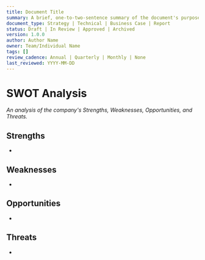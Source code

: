 ```yaml
---
title: Document Title
summary: A brief, one-to-two-sentence summary of the document's purpose and content.
document_type: Strategy | Technical | Business Case | Report
status: Draft | In Review | Approved | Archived
version: 1.0.0
author: Author Name
owner: Team/Individual Name
tags: []
review_cadence: Annual | Quarterly | Monthly | None
last_reviewed: YYYY-MM-DD
---
```

# SWOT Analysis

*An analysis of the company's Strengths, Weaknesses, Opportunities, and Threats.*

## Strengths
-

## Weaknesses
-

## Opportunities
-

## Threats
-
